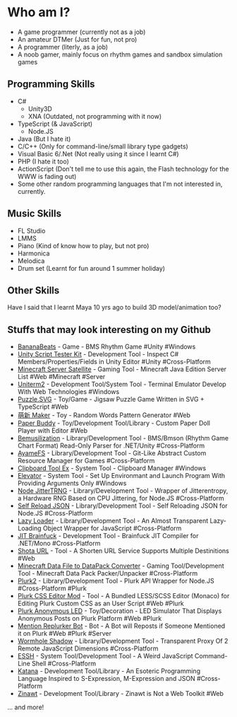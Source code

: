 # Who am I?
- A game programmer (currently not as a job)
- An amateur DTMer (Just for fun, not pro)
- A programmer (literly, as a job)
- A noob gamer, mainly focus on rhythm games and sandbox simulation games

## Programming Skills
- C#
  - Unity3D
  - XNA (Outdated, not programming with it now)
- TypeScript (& JavaScript)
  - Node.JS
- Java (But I hate it)
- C/C++ (Only for command-line/small library type gadgets)
- Visual Basic 6/.Net (Not really using it since I learnt C#)
- PHP (I hate it too)
- ActionScript (Don't tell me to use this again, the Flash technology for the WWW is fading out)
- Some other random programming languages that I'm not interested in, currently.

## Music Skills
- FL Studio
- LMMS
- Piano (Kind of know how to play, but not pro)
- Harmonica
- Melodica
- Drum set (Learnt for fun around 1 summer holiday)

## Other Skills
Have I said that I learnt Maya 10 yrs ago to build 3D model/animation too?

## Stuffs that may look interesting on my Github
- [BananaBeats](https://github.com/JLChnToZ/BMP-U) - Game - BMS Rhythm Game #Unity #Windows
- [Unity Script Tester Kit](https://github.com/JLChnToZ/UnityScriptTester) - Development Tool - Inspect C# Members/Properties/Fields in Unity Editor #Unity #Cross-Platform
- [Minecraft Server Satellite](https://github.com/JLChnToZ/mcs2) - Gaming Tool - Minecraft Java Edition Server List #Web #Minecraft #Server
- [Uniterm2](https://github.com/JLChnToZ/uniterm) - Development Tool/System Tool - Terminal Emulator Develop With Web Technologies #Windows
- [Puzzle.SVG](https://github.com/JLChnToZ/Puzzle.SVG) - Toy/Game - Jigsaw Puzzle Game Written in SVG + TypeScript #Web
- [萌新 Maker](https://github.com/JLChnToZ/mangsan-maker) - Toy - Random Words Pattern Generator #Web
- [Paper Buddy](https://github.com/JLChnToZ/paperbuddy) - Toy/Development Tool/Library - Custom Paper Doll Player with Editor #Web
- [Bemusilization](https://github.com/JLChnToZ/Bemusilization) - Library/Development Tool - BMS/Bmson (Rhythm Game Chart Format) Read-Only Parser for .NET/Unity #Cross-Platform
- [AyameFS](https://github.com/JLChnToZ/AyameFS) - Library/Development Tool - Git-Like Abstract Custom Resource Manager for Games #Cross-Platform
- [Clipboard Tool Ex](https://github.com/JLChnToZ/clipboardtoolex) - System Tool - Clipboard Manager #Windows
- [Elevator](https://github.com/JLChnToZ/elevator) - System Tool - Set Up Environmant and Launch Program With Providing Arguments Only #Windows
- [Node JitterTRNG](https://github.com/JLChnToZ/node-jittertrng) - Library/Development Tool - Wrapper of Jitterentropy, a Hardware RNG Based on CPU Jittering, for Node.JS #Cross-Platform
- [Self Reload JSON](https://github.com/JLChnToZ/selfreloadjson) - Library/Development Tool - Self Reloading JSON for Node.JS #Cross-Platform
- [Lazy Loader](https://github.com/JLChnToZ/lazy-loader) - Library/Development Tool - An Almost Transparent Lazy-Loading Object Wrapper for JavaScript #Cross-Platform
- [JIT Brainfuck](https://github.com/JLChnToZ/JITBrainfuck) - Development Tool - Brainfuck JIT Compiler for .NET/Mono #Cross-Platform
- [Shota URL](https://github.com/JLChnToZ/shota-url) - Tool - A Shorten URL Service Supports Multiple Destinitions #Web
- [Minecraft Data File to DataPack Converter](https://github.com/JLChnToZ/mcds-convert) - Gaming Tool/Development Tool - Minecraft Data Pack Packer/Unpacker #Cross-Platform
- [Plurk2](https://github.com/JLChnToZ/node-plurk2) - Library/Development Tool - Plurk API Wrapper for Node.JS #Cross-Platform #Plurk
- [Plurk CSS Editor Mod](https://github.com/JLChnToZ/plurk-css-editor-mod) - Tool - A Bundled LESS/SCSS Editor (Monaco) for Editing Plurk Custom CSS as an User Script #Web #Plurk
- [Plurk Anonymous LED](https://github.com/JLChnToZ/plurk-anonymous-led) - Toy/Decoration - LED Simulator That Displays Anonymous Posts on Plurk Platform #Web #Plurk
- [Mention Replurker Bot](https://github.com/JLChnToZ/mention-replurker-bot) - Bot - A Bot will Reposts if Someone Mentioned it on Plurk #Web #Plurk #Server
- [Wormhole Shadow](https://github.com/JLChnToZ/wormhole-shadow) - Library/Development Tool - Transparent Proxy Of 2 Remote JavaScript Dimensions #Cross-Platform
- [ESSH](https://github.com/JLChnToZ/essh) - System Tool/Development Tool - A Weird JavaScript Command-Line Shell #Cross-Platform
- [Katana](https://github.com/JLChnToZ/Katana) - Development Tool/Library - An Esoteric Programming Language Inspired to S-Expression, M-Expression and JSON #Cross-Platform
- [Zinawt](https://github.com/JLChnToZ/zinawt) - Development Tool/Library - Zinawt is Not a Web Toolkit #Web

... and more!
